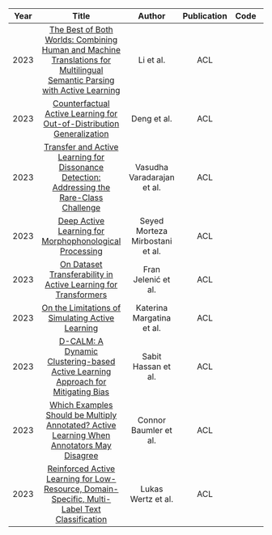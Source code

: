 | Year |                                                                                Title                                                                                |   Author   | Publication | Code | Tags | Notes | Tasks | Datasets|
|:----:|:-------------------------------------------------------------------------------------------------------------------------------------------------------------------:|:----------:|:-----------:|:----:|:----:|:-------------------------------------------------------------------------------------------------------------------------------------------------------------------:|:-----:|:-----:|
|2023| [The Best of Both Worlds: Combining Human and Machine Translations for Multilingual Semantic Parsing with Active Learning](https://aclanthology.org/2023.acl-long.529.pdf)|Li et al. |ACL |       |       |       |       |       |
|2023| [Counterfactual Active Learning for Out-of-Distribution Generalization](https://aclanthology.org/2023.acl-long.636/)|Deng et al. |ACL |       |       |       |       |       |
|2023| [Transfer and Active Learning for Dissonance Detection: Addressing the Rare-Class Challenge](https://aclanthology.org/2023.acl-long.665/)|Vasudha Varadarajan et al. |ACL |       |       |       |       |       |
|2023| [Deep Active Learning for Morphophonological Processing](https://aclanthology.org/2023.acl-short.69/)|Seyed Morteza Mirbostani et al. |ACL |       |       |       |       |       |       |
|2023| [On Dataset Transferability in Active Learning for Transformers](https://aclanthology.org/2023.findings-acl.144/)|Fran Jelenić et al. |ACL |       |       |       |       |       |
|2023| [On the Limitations of Simulating Active Learning](https://aclanthology.org/2023.findings-acl.269/)|Katerina Margatina et al. |ACL |       |       |       |       |       |
|2023| [D-CALM: A Dynamic Clustering-based Active Learning Approach for Mitigating Bias](https://aclanthology.org/2023.findings-acl.342/)|Sabit Hassan et al. |ACL |       |       |       |       |       |
|2023| [Which Examples Should be Multiply Annotated? Active Learning When Annotators May Disagree](https://aclanthology.org/2023.findings-acl.658/)|Connor Baumler et al. |ACL |       |       |       |       |       |
|2023| [Reinforced Active Learning for Low-Resource, Domain-Specific, Multi-Label Text Classification](https://aclanthology.org/2023.findings-acl.697/)|Lukas Wertz et al. |ACL |       |       |       |       |       |
